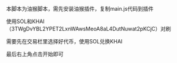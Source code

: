 本脚本为油猴脚本，需先安装油猴插件，复制main.js代码到插件

使用SOL和KHAI（3TWgDvYBL2YPET2LxnWAwsMeoA8aL4DutNuwat2pKCjC）对刷

需要先在交易栏里选择好代币，使用SOL兑换KHAI

最后右上角点击开始即可
